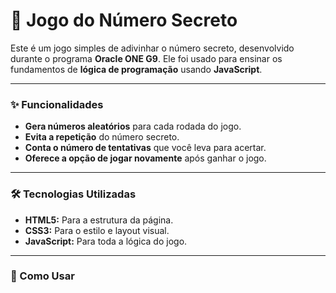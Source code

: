 # 🔢 Jogo do Número Secreto

Este é um jogo simples de adivinhar o número secreto, desenvolvido durante o programa **Oracle ONE G9**. Ele foi usado para ensinar os fundamentos de **lógica de programação** usando **JavaScript**.

---
### ✨ Funcionalidades

* **Gera números aleatórios** para cada rodada do jogo.
* **Evita a repetição** do número secreto.
* **Conta o número de tentativas** que você leva para acertar.
* **Oferece a opção de jogar novamente** após ganhar o jogo.

---
### 🛠️ Tecnologias Utilizadas

* **HTML5:** Para a estrutura da página.
* **CSS3:** Para o estilo e layout visual.
* **JavaScript:** Para toda a lógica do jogo.

---
### 🚀 Como Usar


